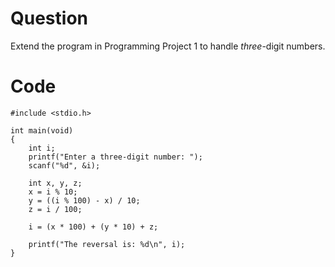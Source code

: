 # Question
Extend the program in Programming Project 1 to handle _three_-digit numbers.

# Code
```
#include <stdio.h>

int main(void)
{
	int i;
	printf("Enter a three-digit number: ");
	scanf("%d", &i);
	
	int x, y, z;
	x = i % 10;
	y = ((i % 100) - x) / 10;
	z = i / 100;
	
	i = (x * 100) + (y * 10) + z;
	
	printf("The reversal is: %d\n", i);
}
```
